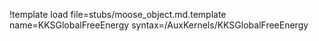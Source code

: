 !template load file=stubs/moose_object.md.template name=KKSGlobalFreeEnergy syntax=/AuxKernels/KKSGlobalFreeEnergy